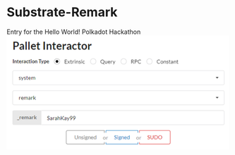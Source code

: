 # Substrate-Remark
Entry for the Hello World! Polkadot Hackathon
![](https://github.com/SarahKay99/Substrate-Remark/blob/main/hello%20world%20hackathon%20entry.PNG?raw=true)

